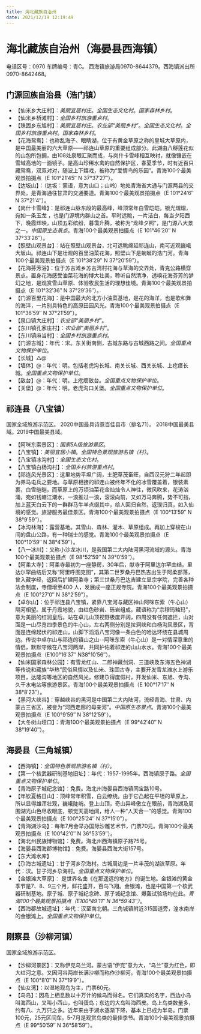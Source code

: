 ```yaml
---
title: 海北藏族自治州
date: 2021/12/19 12:19:49
---
```


# 海北藏族自治州（海晏县西海镇）
电话区号：0970
车牌编号：青C。
西海镇旅游局0970-8644379。西海镇派出所0970-8642468。
## 门源回族自治县（浩门镇）
* 【仙米乡大庄村】：*美丽宜居村庄*。*全国生态文化村*。*国家森林乡村*。
* 【仙米乡桥滩村】：*全国乡村旅游重点村*。
* 【珠固乡东旭村】：*美丽宜居村庄*。*农业部“美丽乡村”*。*全国生态文化村*。*全国乡村旅游重点村*。*国家森林乡村*。
* 【花海鸳鸯】：也称乱海子、眼睛湖，位于有黄金草原之称的皇城大草原内，是中国最美丽的六大草原——祁连山草原的重要组成部分。此湖由八掰莲花似的山包所包拥，由108处泉眼汇聚而成，与岗什卡雪峰相互映衬，就像镶嵌在雪域高地的一面镜子。是高山珍稀水禽的自然保护区，春夏季节，时有近百只藏鸳鸯，双双对对，随波上下嬉戏，被称为“爱情鸟的乐园”。青海100个最美观景拍摄点（E 101°21′45″ N 37°37′27″）。
* 【达坂山】：（达坂：蒙语，意为山口；山岭）地处青海省大通与门源两县的交界处，是青海通往甘肃的交通要道。青海100个最美观景拍摄点（E 101°24′6″ N 37°21′4″）。
* 【岗什卡雪峰】：是祁连山脉东段的最高峰，峰顶常年白雪皑皑，银光熠熠，宛如一条玉龙 ，也是门源境内群山之首。平时远眺，一片洁白，每当夕阳西下，晚霞辉映，山顶五彩缤纷，暮霭升腾，被称为“龙峰夕照”，是门源八大景之一。*中国原生态景点*。青海100个最美观景拍摄点（E 101°46′20″ N 37°33′26″）。
* 【照壁山观景台】：站在照壁山观景台，北可远眺绵延祁连山，南可近观巍峨大坂山。祁连山下是壮观的百里油菜花海，照壁山下是蜿蜒的浩门河。青海100个最美观景拍摄点（E 101°38′29″ N 37°20′59″）。
* 【花海芬芳浴】：位于苏吉滩乡苏吉湾村花海与草海的交界处，青克公路横穿景点。置身花海感受油菜花海的博大壮美，聆听自然清净，透嗅花海芬芳的梦幻之地，是观赏雪山草原、体验牧民生活的理想佳境。青海100个最美观景拍摄点（E 101°32′36″ N 37°29′36″）。
* 【门源百里花海】：是中国最大的北方小油菜基地，是花的海洋，也是歌和舞的海洋，一片别具特色的高原田园风光。青海100个最美观景拍摄点（E 101°36′59″ N 37°21′59″）。
* 【泉口镇大庄村】：*农业部“美丽乡村”*。
* 【东川镇孔家庄村】：*农业部“美丽乡村”*。
* 【东川镇麻当村】：*全国乡村旅游重点村*。
* 【门源古城】：年代：宋。东关街南侧，古城东路与古城西路之间。*全国重点文物保护单位*。
* 【长城】△@
* 【墙体】@：年代：明。包括老虎沟长城、南关长城、西关长城、上疙瘩长城。*全国重点文物保护单位*。
* 【敌台】@：年代：明。上疙瘩敌台。*全国重点文物保护单位*。
* 【关堡】@：年代：明。老虎沟口关堡。*全国重点文物保护单位*。
## 祁连县（八宝镇）
国家全域旅游示范区。
2020中国最具诗意百佳县市（排名71）。
2018中国最美县域。2019中国最美县域。
* 【阿咪东索景区】：*国家5A级旅游景区*。
* 【八宝镇】：*美丽宜居小镇*。*全国特色景观旅游名镇（村）*。
* 【八宝镇冰沟村】：*全国生态文化村*。
* 【八宝镇白杨沟村】：*全国乡村旅游重点村*。
* 【祁连风光景区】：这里地势平坦广阔，土肥草茂畜旺，自西汉元狩二年起即为养马屯兵之要地。与草原相接的祁连山被终年不化的冰雪覆盖着，银装素裹，白雪皑皑，而草原上的万顷油菜花金灿灿令人神往，微风吹来，花涛汹涌，宛如钱塘江潮水，一浪推过一浪，滚滚向前，又如万马奔腾，势不可挡，加上蓝天白云下的一群群马牛羊点缀其中，给人回归自然，返璞归真，如入仙境的感觉。旅游服务最佳景区。青海100个最美观景拍摄点（E 100°13′59″ N 38°9′59″）。
* 【冰沟林海】：露营基地。其雪山、森林、灌木、草原组成。再加上穿梭在山间的盘山公路，有一种瑞士的感觉。青海100个最美观景拍摄点（E 100°10′59″ N 38°4′59″）。
* 【八一冰川】：又称小沙龙冰川，是我国第二大内陆河黑河流域的源头。青海100个最美观景拍摄点（E 98°52′59″ N 39°0′59″）。
* 【阿柔大寺】：阿柔寺最初为一座静房，30年后，献寺于阿里达尔罕曲结。里达尔罕曲结后又称“阿里呼图克图”，其第二世罗桑丹巴热吉出生于阿柔部落，曾入藏学经，返回后扩建阿柔寺；第三世桑丹巴达吉建立显宗学院，完善各种法会制度，寺僧增至400 人，发展成一座正规寺院。青海100个最美观景拍摄点（E 100°27′0″ N 38°2′59″）。
* 【卓尔山】：位于祁连县八宝镇，紧靠八宝河与藏区神山阿咪东索（牛心山）隔河相望。属于丹霞地貌，由红色砂岩、砾岩组成。藏语称为“宗穆玛釉玛”，意为美丽的红润皇后。站在卓儿山顶视野极度开阔，四周没有任何遮拦，山对面是一山尽览四季景色的牛心山，左右两侧分别是拉洞峡和白杨沟风景区，背面是连绵起伏的祁连山，山脚下滔滔八宝河像一条白色的哈达环绕在县城周边。传说中卓尔山与祁连的镇山之山--阿咪东索（牛心山）是一对情深意重的情侣，默默守候在八宝河两岸，共同护佑着祁连的山山水水。青海100个最美观景拍摄点（E100°16′37″ N38°10′56″）。
* 【仙米国家森林公园】：有雪龙红山、二郎神藏剑洞、三道峡及东海五色神湖等传说和藏族“华热”民俗风情以及仙米、珠固古寺，主要开发雪龙滩水上游乐项目，达隆沟等地区的自然风光，修建尕得度假村，开发仙米、东旭、寺沟、久干水电站等旅游景区。青海100个最美观景拍摄点（E 100°17′17″ N 38°8′23″）。
* 【黑河大峡谷】：穿越峡谷的黑河是中国第二大内陆河，流经青海、甘肃、内蒙古三省区，被誉为“河西走廊的母亲河”。*中国原生态景点*。青海100个最美观景拍摄点（E 100°9′59″ N 38°12′59″）。
* 【大冬树山垭口】：青海100个最美观景拍摄点（E 99°42′40″ N 38°19′40″）。
## 海晏县（三角城镇）
* 【西海镇】：*全国特色景观旅游名镇（村）*。
* 【第一个核武器研制基地旧址】：年代：1957-1995年。西海镇原子路。*全国重点文物保护单位*。
* 【青海原子城纪念馆】：免费。海北州海晏县西海镇同宝路10号。
* 【年钦夏格日山】：顶峰常年积雪，白云缭绕。由于它凸起在平坦的草原上，所以显得雄浑壮观，巍峨陡峭。登上山顶，奇山异峰傲立在眼前，青海湖及周围湖光山色尽收眼底，顿觉天高地阔，给人一种“人天合一”的感觉。青海100个最美观景拍摄点（E 100°25′24″ N 37°15′0″）。
* 【青海湖沙岛】：每年7月会举办国际沙雕艺术节，门票70元。青海100个最美观景拍摄点（E 100°42′0″ N 36°53′59″）。
* 【海北州民族博物馆】：免费。海北州西海镇原子路75号。
* 【海晏县西海郡博物馆】：免费。海晏县西海大街157号。
* 【东大滩水库】
* 【尕海古城遗址】：甘子河乡尕海村。古城周边是一片丰茂的湖滨草原。年代：汉。甘子河乡尕海村。*全国重点文物保护单位*。
* 【金银滩大草原】： 是世界名曲《在那遥远的地方》的诞生地。金银滩的黄金季节是7、8、9三个月，鲜花盛开，百鸟飞翔。金银滩，也是中国第一个核武器研制基地。原子城、原子城纪念碑、原子城纪念馆、爆轰试验场均在此。*青海100个最美观景拍摄点（E100°49′11″ N 36°59′43″）*。
* 【西海郡故城遗址】：年代：汉至南北朝。三角城镇附近315国道旁，湟水南岸的金银滩上。*全国重点文物保护单位*。

## 刚察县（沙柳河镇）
国家全域旅游示范区。
* 【沙柳河景区】：又称伊克乌兰河。蒙古语“伊克”意为大，“乌兰”意为红色，即大红河之意。又因河谷两岸长满沙柳而称作沙柳河。青海100个最美观景拍摄点（E 100°8′0″ N 37°19′9″）。
* 【仙女湾】：以湿地观鸟为主，门票60元。
* 【鸟岛】：因岛上栖息数以十万计的候鸟而得名。它们真实的名字，西边小岛叫海西山，又叫小西山，也叫蛋岛；东边的大岛叫海西皮。岛上鸟类数量多，约有八、九万只之多。近年来由于湖水逐渐下降，基本上已成为半岛。门票100元，25元区间车。5-7月是观赏鸟类的最佳季节。青海100个最美观景拍摄点（E 99°50′59″ N 36°58′59″）。
